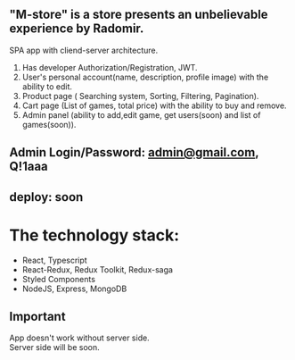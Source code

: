 
## "M-store" is a store presents an unbelievable experience by Radomir.

SPA app with cliend-server architecture.
1. Has developer Authorization/Registration, JWT.
2. User's personal account(name, description, profile image) with the ability to edit.
3. Product page ( Searching system, Sorting, Filtering,
Pagination).
4. Cart page (List of games, total price) with the ability to buy and remove.
5. Admin panel (ability to add,edit game, get users(soon) and list of games(soon)).

## Admin Login/Password: admin@gmail.com, Q!1aaa
## deploy: soon

# The technology stack:
- React, Typescript
- React-Redux, Redux Toolkit, Redux-saga
- Styled Components
- NodeJS, Express, MongoDB

## Important  

App doesn't work without server side.  
Server side will be soon.
